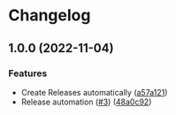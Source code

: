 # Changelog

## 1.0.0 (2022-11-04)


### Features

* Create Releases automatically ([a57a121](https://github.com/paulschuberth/check-links-action/commit/a57a121dd1969ebd62f0630e59ae203558086740))
* Release automation ([#3](https://github.com/paulschuberth/check-links-action/issues/3)) ([48a0c92](https://github.com/paulschuberth/check-links-action/commit/48a0c9249634262536d455327862f7f29411342c))
